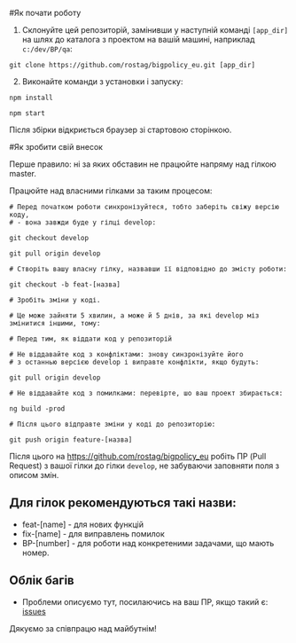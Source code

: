 #Як почати роботу

1. Склонуйте цей репозиторій, замінивши у наступній команді `[app_dir]` на шлях до каталога з проектом на вашій машині, наприклад `c:/dev/BP/qa`:

```
git clone https://github.com/rostag/bigpolicy_eu.git [app_dir]
```

2. Виконайте команди з установки і запуску:

```
npm install

npm start
```
Після збірки відкриється браузер зі стартовою сторінкою.

#Як зробити свій внесок

Перше правило: ні за яких обставин не працюйте напряму над гілкою master.

Працюйте над власними гілками за таким процесом:

```
# Перед початком роботи синхронізуйтеся, тобто заберіть свіжу версію коду,
# - вона завжди буде у гілці develop:

git checkout develop

git pull origin develop

# Створіть вашу власну гілку, назвавши її відповідно до змісту роботи:

git checkout -b feat-[назва]

# Зробіть зміни у коді.

# Це може зайняти 5 хвилин, а може й 5 днів, за які develop міз змінитися іншими, тому:

# Перед тим, як віддати код у репозиторій

# Не віддавайте код з конфліктами: знову синзронізуйте його
# з останнью версією develop і виправте конфлікти, якщо будуть:

git pull origin develop

# Не віддавайте код з помилками: перевірте, шо ваш проект збирається:

ng build -prod

# Після цього відправте зміни у коді до репозиторію:

git push origin feature-[назва]
```

Після цього на https://github.com/rostag/bigpolicy_eu робіть ПР (Pull Request) з вашої гілки до гілки `develop`, не забуваючи заповняти поля з описом змін.

## Для гілок рекомендуються такі назви:

* feat-[name] - для нових функцій
* fix-[name] - для виправлень помилок
* BP-[number] - для роботи над конкретеними задачами, що мають номер.

## Облік багів

* Проблеми описуємо тут, посилаючись на ваш ПР, якщо такий є: [issues](https://github.com/rostag/bigpolicy_eu/issues)

Дякуємо за співпрацю над майбутнім!
